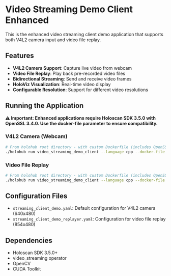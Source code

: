 # Video Streaming Demo Client Enhanced

This is the enhanced video streaming client demo application that supports both V4L2 camera input and video file replay.

## Features

- **V4L2 Camera Support**: Capture live video from webcam
- **Video File Replay**: Play back pre-recorded video files
- **Bidirectional Streaming**: Send and receive video frames
- **HoloViz Visualization**: Real-time video display
- **Configurable Resolution**: Support for different video resolutions

## Running the Application

**⚠️ Important: Enhanced applications require Holoscan SDK 3.5.0 with OpenSSL 3.4.0. Use the docker-file parameter to ensure compatibility.**

### V4L2 Camera (Webcam)
```bash
# From holohub root directory - with custom Dockerfile (includes OpenSSL 3.4.0)
./holohub run video_streaming_demo_client --language cpp --docker-file applications/video_streaming_demo_enhanced/Dockerfile --docker-opts='-e EnableHybridMode=1 -e device=/dev/video0'
```

### Video File Replay
```bash
# From holohub root directory - with custom Dockerfile (includes OpenSSL 3.4.0)
./holohub run video_streaming_demo_client --language cpp --docker-file applications/video_streaming_demo_enhanced/Dockerfile --docker-opts='-e EnableHybridMode=1' --run-args='-c streaming_client_demo_replayer.yaml'
```

## Configuration Files

- `streaming_client_demo.yaml`: Default configuration for V4L2 camera (640x480)
- `streaming_client_demo_replayer.yaml`: Configuration for video file replay (854x480)

## Dependencies

- Holoscan SDK 3.5.0+
- video_streaming operator
- OpenCV
- CUDA Toolkit
